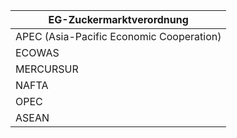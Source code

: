 | EG-Zuckermarktverordnung                 |
| ---------------------------------------- |
| APEC (Asia-Pacific Economic Cooperation) |
| ECOWAS                                   |
| MERCURSUR                                |
| NAFTA                                    |
| OPEC                                     |
| ASEAN                                    |
